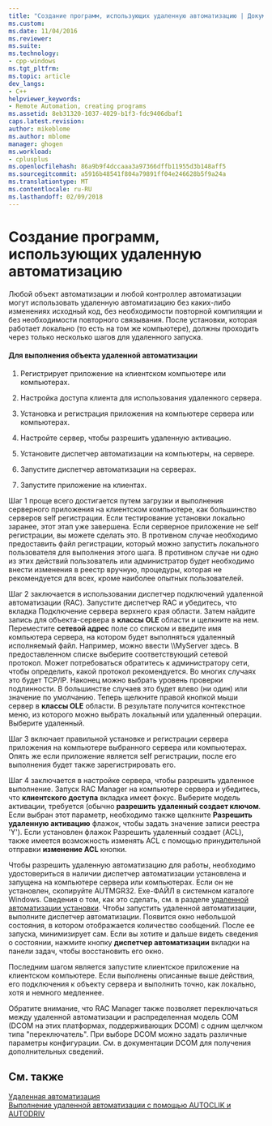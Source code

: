 ```yaml
---
title: "Создание программ, использующих удаленную автоматизацию | Документы Microsoft"
ms.custom: 
ms.date: 11/04/2016
ms.reviewer: 
ms.suite: 
ms.technology:
- cpp-windows
ms.tgt_pltfrm: 
ms.topic: article
dev_langs:
- C++
helpviewer_keywords:
- Remote Automation, creating programs
ms.assetid: 8eb31320-1037-4029-b1f3-fdc9406dbaf1
caps.latest.revision: 
author: mikeblome
ms.author: mblome
manager: ghogen
ms.workload:
- cplusplus
ms.openlocfilehash: 86a9b9f4dccaaa3a97366dffb11955d3b148aff5
ms.sourcegitcommit: a5916b48541f804a79891ff04e246628b5f9a24a
ms.translationtype: MT
ms.contentlocale: ru-RU
ms.lasthandoff: 02/09/2018
---
```

# <a name="creating-programs-that-use-remote-automation"></a>Создание программ, использующих удаленную автоматизацию
Любой объект автоматизации и любой контроллер автоматизации могут использовать удаленную автоматизацию без каких-либо изменениях исходный код, без необходимости повторной компиляции и без необходимости повторного связывания. После установки, которая работает локально (то есть на том же компьютере), должны проходить через только несколько шагов для удаленного запуска.  
  
#### <a name="to-execute-the-remote-automation-object"></a>Для выполнения объекта удаленной автоматизации  
  
1.  Регистрирует приложение на клиентском компьютере или компьютерах.  
  
2.  Настройка доступа клиента для использования удаленного сервера.  
  
3.  Установка и регистрация приложения на компьютере сервера или компьютерах.  
  
4.  Настройте сервер, чтобы разрешить удаленную активацию.  
  
5.  Установите диспетчер автоматизации на компьютеры, на сервере.  
  
6.  Запустите диспетчер автоматизации на серверах.  
  
7.  Запустите приложение на клиентах.  
  
 Шаг 1 проще всего достигается путем загрузки и выполнения серверного приложения на клиентском компьютере, как большинство серверов self регистрации. Если тестирование установки локально заранее, этот этап уже завершена. Если серверное приложение не self регистрации, вы можете сделать это. В противном случае необходимо предоставить файл регистрации, который можно запустить локального пользователя для выполнения этого шага. В противном случае ни одно из этих действий пользователь или администратор будет необходимо внести изменения в реестр вручную, процедуры, которая не рекомендуется для всех, кроме наиболее опытных пользователей.  
  
 Шаг 2 заключается в использовании диспетчер подключений удаленной автоматизации (RAC). Запустите диспетчер RAC и убедитесь, что вкладка Подключение сервера верхнего края области. Затем найдите запись для объекта-сервера в **классы OLE** области и щелкните на нем. Переместите **сетевой адрес** поле со списком и введите имя компьютера сервера, на котором будет выполняться удаленный исполняемый файл. Например, можно ввести \\\MyServer здесь. В предоставленном списке выберите соответствующий сетевой протокол. Может потребоваться обратитесь к администратору сети, чтобы определить, какой протокол рекомендуется. Во многих случаях это будет TCP/IP. Наконец можно выбрать уровень проверки подлинности. В большинстве случаев это будет влево (ни один) или значение по умолчанию. Теперь щелкните правой кнопкой мыши сервер в **классы OLE** области. В результате получится контекстное меню, из которого можно выбрать локальный или удаленный операции. Выберите удаленный.  
  
 Шаг 3 включает правильной установке и регистрации сервера приложения на компьютере выбранного сервера или компьютерах. Опять же если приложение является self регистрации, после его выполнения будет также зарегистрировать его.  
  
 Шаг 4 заключается в настройке сервера, чтобы разрешить удаленное выполнение. Запуск RAC Manager на компьютере сервера и убедитесь, что **клиентского доступа** вкладка имеет фокус. Выберите модель активации, требуется (обычно **разрешить удаленный создает ключом**. Если выбран этот параметр, необходимо также щелкните **Разрешить удаленную активацию** флажок, чтобы задать значение записи реестра 'Y'). Если установлен флажок Разрешить удаленный создает (ACL), также имеется возможность изменять ACL с помощью принудительной отправки **изменение ACL** кнопки.  
  
 Чтобы разрешить удаленную автоматизацию для работы, необходимо удостовериться в наличии диспетчер автоматизации установлена и запущена на компьютере сервера или компьютерах. Если он не установлен, скопируйте AUTMGR32. Exe-ФАЙЛ в системном каталоге Windows. Сведения о том, как это сделать, см. в разделе [удаленной автоматизации установки](../mfc/remote-automation-installation.md). Чтобы запустить удаленной автоматизации, выполните диспетчер автоматизации. Появится окно небольшой состояния, в котором отображается количество сообщений. После ее запуска, минимизирует сам. Если вы хотите и дальше видеть сведения о состоянии, нажмите кнопку **диспетчер автоматизации** вкладки на панели задач, чтобы восстановить его окно.  
  
 Последним шагом является запустите клиентское приложение на клиентском компьютере. Если выполнены описанные выше действия, его подключения к объекту сервера и выполнить точно, как локально, хотя и немного медленнее.  
  
 Обратите внимание, что RAC Manager также позволяет переключаться между удаленной автоматизации и распределенная модель COM (DCOM на этих платформах, поддерживающих DCOM) с одним щелчком типа "переключатель". При выборе DCOM можно задать различные параметры конфигурации. См. в документации DCOM для получения дополнительных сведений.  
  
## <a name="see-also"></a>См. также  
 [Удаленная автоматизация](../mfc/remote-automation.md)   
 [Выполнение удаленной автоматизации с помощью AUTOCLIK и AUTODRIV](../mfc/running-remote-automation-using-autoclik-and-autodriv.md)

